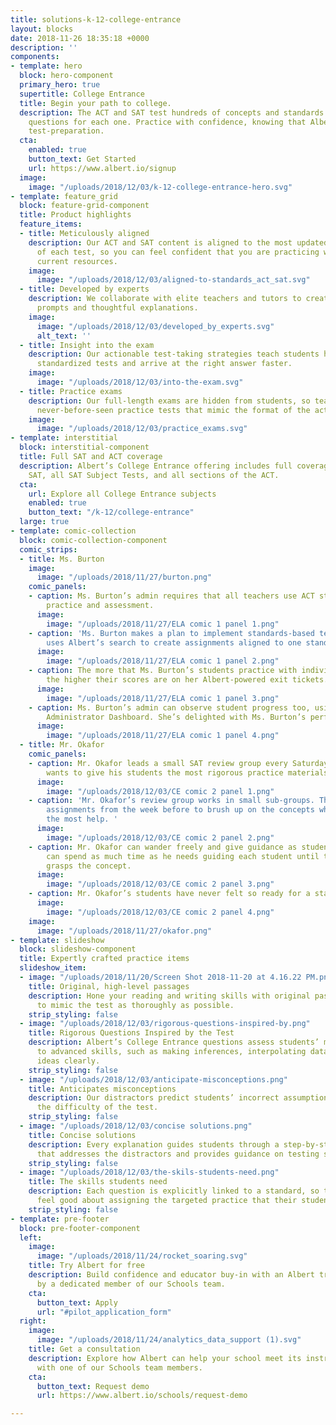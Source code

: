 ```yaml
---
title: solutions-k-12-college-entrance
layout: blocks
date: 2018-11-26 18:35:18 +0000
description: ''
components:
- template: hero
  block: hero-component
  primary_hero: true
  supertitle: College Entrance
  title: Begin your path to college.
  description: The ACT and SAT test hundreds of concepts and standards. We’ve created
    questions for each one. Practice with confidence, knowing that Albert offers comprehensive
    test-preparation.
  cta:
    enabled: true
    button_text: Get Started
    url: https://www.albert.io/signup
  image:
    image: "/uploads/2018/12/03/k-12-college-entrance-hero.svg"
- template: feature_grid
  block: feature-grid-component
  title: Product highlights
  feature_items:
  - title: Meticulously aligned
    description: Our ACT and SAT content is aligned to the most updated specifications
      of each test, so you can feel confident that you are practicing with the most
      current resources.
    image:
      image: "/uploads/2018/12/03/aligned-to-standards_act_sat.svg"
  - title: Developed by experts
    description: We collaborate with elite teachers and tutors to create challenging
      prompts and thoughtful explanations.
    image:
      image: "/uploads/2018/12/03/developed_by_experts.svg"
      alt_text: ''
  - title: Insight into the exam
    description: Our actionable test-taking strategies teach students how to take
      standardized tests and arrive at the right answer faster.
    image:
      image: "/uploads/2018/12/03/into-the-exam.svg"
  - title: Practice exams
    description: Our full-length exams are hidden from students, so teachers can assign
      never-before-seen practice tests that mimic the format of the actual exam
    image:
      image: "/uploads/2018/12/03/practice_exams.svg"
- template: interstitial
  block: interstitial-component
  title: Full SAT and ACT coverage
  description: Albert’s College Entrance offering includes full coverage of the new
    SAT, all SAT Subject Tests, and all sections of the ACT.
  cta:
    url: Explore all College Entrance subjects
    enabled: true
    button_text: "/k-12/college-entrance"
  large: true
- template: comic-collection
  block: comic-collection-component
  comic_strips:
  - title: Ms. Burton
    image:
      image: "/uploads/2018/11/27/burton.png"
    comic_panels:
    - caption: Ms. Burton’s admin requires that all teachers use ACT standards for
        practice and assessment.
      image:
        image: "/uploads/2018/11/27/ELA comic 1 panel 1.png"
    - caption: 'Ms. Burton makes a plan to implement standards-based teaching and
        uses Albert’s search to create assignments aligned to one standard at a time '
      image:
        image: "/uploads/2018/11/27/ELA comic 1 panel 2.png"
    - caption: The more that Ms. Burton’s students practice with individual standards,
        the higher their scores are on her Albert-powered exit tickets.
      image:
        image: "/uploads/2018/11/27/ELA comic 1 panel 3.png"
    - caption: Ms. Burton’s admin can observe student progress too, using the Albert
        Administrator Dashboard. She’s delighted with Ms. Burton’s performance!
      image:
        image: "/uploads/2018/11/27/ELA comic 1 panel 4.png"
  - title: Mr. Okafor
    comic_panels:
    - caption: Mr. Okafor leads a small SAT review group every Saturday morning. He
        wants to give his students the most rigorous practice materials he can.
      image:
        image: "/uploads/2018/12/03/CE comic 2 panel 1.png"
    - caption: 'Mr. Okafor’s review group works in small sub-groups. The use their
        assignments from the week before to brush up on the concepts where they need
        the most help. '
      image:
        image: "/uploads/2018/12/03/CE comic 2 panel 2.png"
    - caption: Mr. Okafor can wander freely and give guidance as students work. He
        can spend as much time as he needs guiding each student until the student
        grasps the concept.
      image:
        image: "/uploads/2018/12/03/CE comic 2 panel 3.png"
    - caption: Mr. Okafor’s students have never felt so ready for a standardized test!
      image:
        image: "/uploads/2018/12/03/CE comic 2 panel 4.png"
    image:
      image: "/uploads/2018/11/27/okafor.png"
- template: slideshow
  block: slideshow-component
  title: Expertly crafted practice items
  slideshow_item:
  - image: "/uploads/2018/11/20/Screen Shot 2018-11-20 at 4.16.22 PM.png"
    title: Original, high-level passages
    description: Hone your reading and writing skills with original passages crafted
      to mimic the test as thoroughly as possible.
    strip_styling: false
  - image: "/uploads/2018/12/03/rigorous-questions-inspired-by.png"
    title: Rigorous Questions Inspired by the Test
    description: Albert’s College Entrance questions assess students’ mastery of basic
      to advanced skills, such as making inferences, interpolating data, and communicating
      ideas clearly.
    strip_styling: false
  - image: "/uploads/2018/12/03/anticipate-misconceptions.png"
    title: Anticipates misconceptions
    description: Our distractors predict students’ incorrect assumptions, mimicking
      the difficulty of the test.
    strip_styling: false
  - image: "/uploads/2018/12/03/concise solutions.png"
    title: Concise solutions
    description: Every explanation guides students through a step-by-step process
      that addresses the distractors and provides guidance on testing strategies.
    strip_styling: false
  - image: "/uploads/2018/12/03/the-skils-students-need.png"
    title: The skills students need
    description: Each question is explicitly linked to a standard, so teachers can
      feel good about assigning the targeted practice that their students need.
    strip_styling: false
- template: pre-footer
  block: pre-footer-component
  left:
    image:
      image: "/uploads/2018/11/24/rocket_soaring.svg"
    title: Try Albert for free
    description: Build confidence and educator buy-in with an Albert trial supported
      by a dedicated member of our Schools team.
    cta:
      button_text: Apply
      url: "#pilot_application_form"
  right:
    image:
      image: "/uploads/2018/11/24/analytics_data_support (1).svg"
    title: Get a consultation
    description: Explore how Albert can help your school meet its instructional goals
      with one of our Schools team members.
    cta:
      button_text: Request demo
      url: https://www.albert.io/schools/request-demo

---
```


